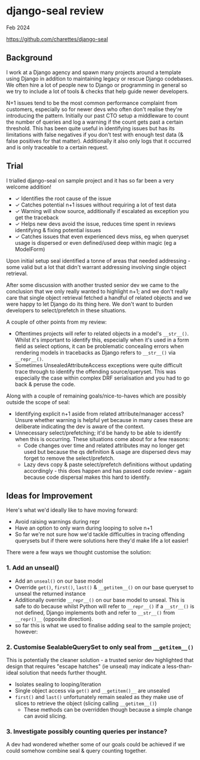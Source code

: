 django-seal review
==================

Feb 2024

https://github.com/charettes/django-seal


Background
----------

I work at a Django agency and spawn many projects around a
template using Django in addition to maintaining legacy or rescue Django
codebases. We often hire a lot of people new to Django or programming in general
so we try to include a lot of tools & checks that help guide newer developers.

N+1 issues tend to be the most common performance complaint from customers,
especially so for newer devs who often don't realise they're introducing the
pattern. Initially our past CTO setup a middleware to count the number of
queries and log a warning if the count gets past a certain threshold. This has
been quite useful in identifying issues but has its limitations with false
negatives if you don't test with enough test data (& false positives for that
matter). Additionally it also only logs that it occurred and is only traceable
to a certain request.

Trial
-----

I trialled django-seal on sample project and it has so far been a very welcome
addition!

 - ✓ Identifies the root cause of the issue
 - ✓ Catches potential n+1 issues without requiring a lot of test data
 - ✓ Warning will show source, additionally if escalated as exception you get the
   traceback
 - ✓ Helps new devs avoid the issue, reduces time spent in reviews identifying &
   fixing potential issues
 - ✓ Catches issues that even experienced devs miss, eg when queryset usage is
   dispersed or even defined/used deep within magic (eg a ModelForm)

Upon initial setup seal identified a tonne of areas that needed addressing -
some valid but a lot that didn't warrant addressing involving single object
retrieval.

After some discussion with another trusted senior dev we came to the conclusion
that we only really wanted to highlight n+1; and we don't really care that
single object retrieval fetched a handful of related objects and we were happy
to let Django do its thing here. We don't want to burden developers to
select/prefetch in these situations.

A couple of other points from my review:

 - Oftentimes projects will refer to related objects in a model's `__str__()`.
   Whilst it's important to identify this, especially when it's used in a form
   field as select options, it can be problematic concealing errors when
   rendering models in tracebacks as Django refers to `__str__()` via
   `__repr__()`.
 - Sometimes UnsealedAttributeAccess exceptions were quite difficult trace
   through to identify the offending source/queryset. This was especially the
   case within complex DRF serialisation and you had to go back & peruse the
   code.

Along with a couple of remaining goals/nice-to-haves which are possibly outside
the scope of seal:

 - Identifying explicit n+1 aside from related attribute/manager access?  Unsure
   whether warning is helpful yet because in many cases these are deliberate
   indicating the dev is aware of the context.
 - Unnecessary select/prefetching; it'd be handy to be able to identify when
   this is occurring. These situations come about for a few reasons:
    - Code changes over time and related attributes may no longer get used but
      because the qs definition & usage are dispersed devs may forget to remove
      the select/prefetch.
    - Lazy devs copy & paste select/prefetch definitions without updating
      accordingly - this does happen and has passed code review - again because
      code dispersal makes this hard to identify.

Ideas for Improvement
---------------------

Here's what we'd ideally like to have moving forward:

 - Avoid raising warnings during repr
 - Have an option to only warn during looping to solve n+1
 - So far we're not sure how we'd tackle difficulties in tracing offending
   querysets but if there were solutions here they'd make life a lot easier!

There were a few ways we thought customise the solution:

### 1. Add an unseal()

 - Add an `unseal()` on our base model
 - Override `get()`, `first()`, `last()` & `__getitem__()` on our base queryset
   to unseal the returned instance
 - Additionally override `__repr__()` on our base model to unseal. This is safe
   to do because whilst Python will refer to `__repr__()` if a `__str__()` is
   not defined, Django implements both and refer to `__str__()` from
   `__repr()__` (opposite direction).
 - so far this is what we used to finalise adding seal to the sample project;
   however:

### 2. Customise SealableQuerySet to only seal from `__getitem__()`

This is potentially the cleaner solution - a trusted senior dev highlighted that
design that requires "escape hatches" (ie unseal) may indicate a less-than-ideal
solution that needs further thought.

 - Isolates sealing to looping/iteration
 - Single object access via `get()` and `__getitem()__` are unsealed
 - `first()` and `last()` unfortunately remain sealed as they make use of slices
   to retrieve the object (slicing calling `__getitem__()`)
   - These methods can be overridden though because a simple change can avoid
     slicing.

### 3. Investigate possibly counting queries per instance?

A dev had wondered whether some of our goals could be achieved if we could
somehow combine seal & query counting together.
